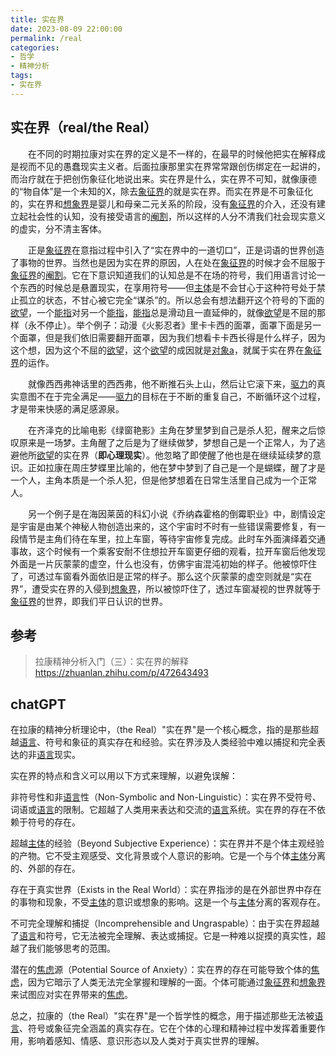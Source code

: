 ```yaml
---
title: 实在界
date: 2023-08-09 22:00:00 
permalink: /real
categories:
- 哲学
- 精神分析
tags:
- 实在界
---
```


## 实在界（real/the Real）

&emsp;&emsp;在不同的时期拉康对实在界的定义是不一样的，在最早的时候他把实在解释成是视而不见的愚蠢现实主义者。后面拉康那里实在界常常跟创伤绑定在一起讲的，而治疗就在于把创伤象征化地说出来。实在界是什么，实在界不可知，就像康德的“物自体”是一个未知的X，除去[象征界](/symbolic)的就是实在界。而实在界是不可象征化的，实在界和[想象界](/imaginary)是婴儿和母亲二元关系的阶段，没有[象征界](/symbolic)的介入，还没有建立起社会性的认知，没有接受语言的[阉割](/castration)，所以这样的人分不清我们社会现实意义的虚实，分不清主客体。

&emsp;&emsp;正是[象征界](/symbolic)在意指过程中引入了“实在界中的一道切口”，正是词语的世界创造了事物的世界。当然也是因为实在界的原因，人在处在[象征界](/symbolic)的时候才会不屈服于[象征界](/symbolic)的[阉割](/castration)。它在下意识知道我们的认知总是不在场的符号，我们用语言讨论一个东西的时候总是悬置现实，在享用符号——但[主体](/subject)是不会甘心于这种符号处于禁止孤立的状态，不甘心被它完全“谋杀”的。所以总会有想法翻开这个符号的下面的[欲望](/desire)，一个[能指](/signifier)对另一个[能指](/signifier)，[能指](/signifier)总是滑动且一直延伸的，就像[欲望](/desire)是不屈的那样（永不停止）。举个例子：动漫《火影忍者》里卡卡西的面罩，面罩下面是另一个面罩，但是我们依旧需要翻开面罩，因为我们想看卡卡西长得是什么样子，因为这个想，因为这个不屈的[欲望](/desire)，这个[欲望](/desire)的成因就是[对象a](/objet-petit-a)，就属于实在界在[象征界](/symbolic)的运作。

&emsp;&emsp;就像西西弗神话里的西西弗，他不断推石头上山，然后让它滚下来，[驱力](/drive)的真实意图不在于完全满足——[驱力](/drive)的目标在于不断的重复自己，不断循环这个过程，才是带来快感的满足感源泉。

&emsp;&emsp;在齐泽克的比喻电影《绿窗艳影》主角在梦里梦到自己是杀人犯，醒来之后惊叹原来是一场梦。主角醒了之后是为了继续做梦，梦想自己是一个正常人，为了逃避他所[欲望](/desire)的实在界（**即心理现实**）。他忽略了即使醒了他也是在继续延续梦的意识。正如拉康在周庄梦蝶里比喻的，他在梦中梦到了自己是一个是蝴蝶，醒了才是一个人，主角本质是一个杀人犯，但是他梦想着在日常生活里自己成为一个正常人。

&emsp;&emsp;另一个例子是在海因莱茵的科幻小说《乔纳森霍格的倒霉职业》中，剧情设定是宇宙是由某个神秘人物创造出来的，这个宇宙时不时有一些错误需要修复，有一段情节是主角们待在车里，拉上车窗，等待宇宙修复完成。此时车外面演绎着交通事故，这个时候有一个乘客安耐不住想拉开车窗更仔细的观看，拉开车窗后他发现外面是一片灰蒙蒙的虚空，什么也没有，仿佛宇宙混沌初始的样子。他被惊吓住了，可透过车窗看外面依旧是正常的样子。那么这个灰蒙蒙的虚空则就是“实在界”，遭受实在界的入侵到[想象界](/imaginary)，所以被惊吓住了，透过车窗凝视的世界就等于[象征界](/symbolic)的世界，即我们平日认识的世界。

## 参考

> 拉康精神分析入门（三）：实在界的解释 https://zhuanlan.zhihu.com/p/472643493

## chatGPT

在拉康的精神分析理论中，（the Real）"实在界"是一个核心概念，指的是那些超越[语言](/language)、符号和象征的真实存在和经验。实在界涉及人类经验中难以捕捉和完全表达的非[语言](/language)现实。

实在界的特点和含义可以用以下方式来理解，以避免误解：

非符号性和非[语言](/language)性（Non-Symbolic and Non-Linguistic）：实在界不受符号、词语或[语言](/language)的限制。它超越了人类用来表达和交流的[语言](/language)系统。实在界的存在不依赖于符号的存在。

超越[主体](/subject)的经验（Beyond Subjective Experience）：实在界并不是个体主观经验的产物。它不受主观感受、文化背景或个人意识的影响。它是一个与个体[主体](/subject)分离的、外部的存在。

存在于真实世界（Exists in the Real World）：实在界指涉的是在外部世界中存在的事物和现象，不受[主体](/subject)的意识或想象的影响。这是一个与[主体](/subject)分离的客观存在。

不可完全理解和捕捉（Incomprehensible and Ungraspable）：由于实在界超越了[语言](/language)和符号，它无法被完全理解、表达或捕捉。它是一种难以捉摸的真实性，超越了我们能够思考的范围。

潜在的[焦虑](/anxiety)源（Potential Source of Anxiety）：实在界的存在可能导致个体的[焦虑](/anxiety)，因为它暗示了人类无法完全掌握和理解的一面。个体可能通过[象征界](/symbolic)和[想象界](/imaginary)来试图应对实在界带来的[焦虑](/anxiety)。

总之，拉康的（the Real）"实在界"是一个哲学性的概念，用于描述那些无法被[语言](/language)、符号或象征完全涵盖的真实存在。它在个体的心理和精神过程中发挥着重要作用，影响着感知、情感、意识形态以及人类对于真实世界的理解。